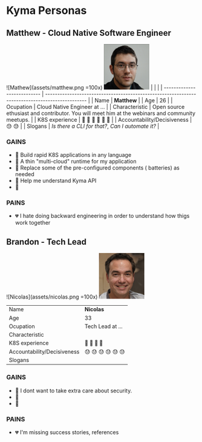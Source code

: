 # Kyma Personas

## Matthew - Cloud Native Software Engineer

![Mathew](assets/matthew.png =100x)
<img src="assets/matthew.png" width="120">
| | |
| --------------------------- | ----------------------------------------------------------------------------------------------- |
| Name | **Matthew** |
| Age | 26 |
| Ocupation | Cloud Native Engineer at ... |
| Characteristic | Open source ethusiast and contributor. You will meet him at the webinars and community meetups. |
| K8S experience | :book: :book: :book: :book: :book: :book: |
| Accountability/Decisiveness | :sweat: :sweat: |
| Slogans | _Is there a CLI for that?_, _Can I automate it?_ |

### GAINS

- :green_heart: Build rapid K8S applications in any language
- :green_heart: A thin "multi-cloud" runtime for my application
- :green_heart: Replace some of the pre-configured components ( batteries) as needed
- :green_heart: Help me understand Kyma API
- :green_heart:

### PAINS

- :broken_heart: I hate doing backward engineering in order to understand how thigs work together

## Brandon - Tech Lead

![Nicolas](assets/nicolas.png =100x)
<img src="assets/nicolas.png" width="120">

|                             |                                                 |
| --------------------------- | ----------------------------------------------- |
| Name                        | **Nicolas**                                     |
| Age                         | 33                                              |
| Ocupation                   | Tech Lead at ...                                |
| Characteristic              |                                                 |
| K8S experience              | :book: :book: :book: :book:                     |
| Accountability/Decisiveness | :sweat: :sweat: :sweat: :sweat: :sweat: :sweat: |
| Slogans                     |                                                 |

### GAINS

- :green_heart: I dont want to take extra care about security.
- :green_heart:
- :green_heart:

### PAINS

- :broken_heart: I'm missing success stories, references
